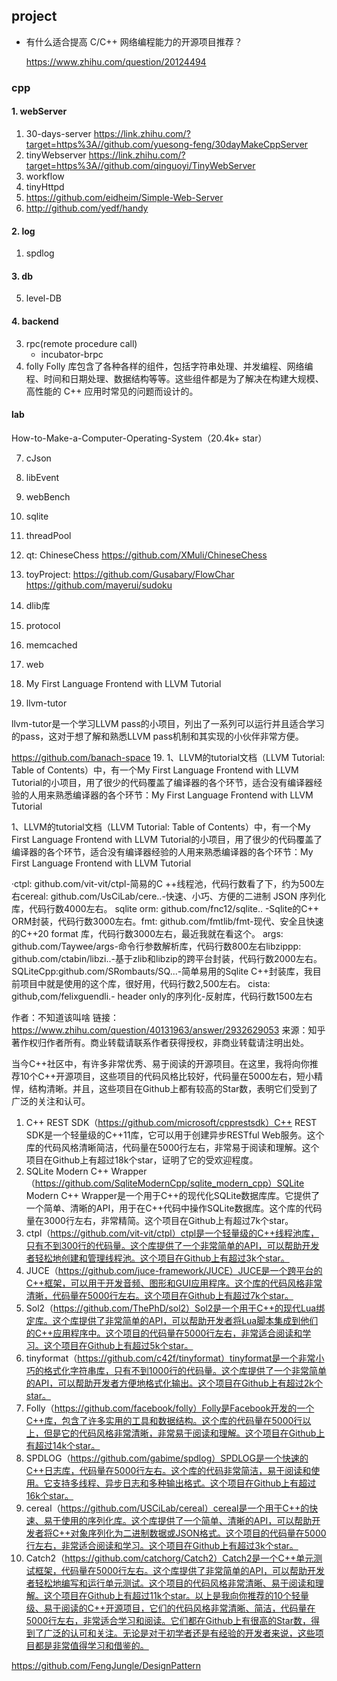 ## project
* 有什么适合提高 C/C++ 网络编程能力的开源项目推荐？

  https://www.zhihu.com/question/20124494


### cpp

#### 1. webServer
1. 30-days-server
https://link.zhihu.com/?target=https%3A//github.com/yuesong-feng/30dayMakeCppServer
2. tinyWebserver
https://link.zhihu.com/?target=https%3A//github.com/qinguoyi/TinyWebServer
3. workflow
4. tinyHttpd
5. https://github.com/eidheim/Simple-Web-Server
6. http://github.com/yedf/handy

#### 2. log
1. spdlog

#### 3. db

5. level-DB

#### 4. backend
3. rpc(remote procedure call)
    * incubator-brpc
4. folly
    Folly 库包含了各种各样的组件，包括字符串处理、并发编程、网络编程、时间和日期处理、数据结构等等。这些组件都是为了解决在构建大规模、高性能的 C++ 应用时常见的问题而设计的。


#### lab
How-to-Make-a-Computer-Operating-System（20.4k+ star）


7. cJson
8. libEvent
9. webBench
10. sqlite
11. threadPool

11. qt: ChineseChess
https://github.com/XMuli/ChineseChess

12. toyProject:
https://github.com/Gusabary/FlowChar
https://github.com/mayerui/sudoku

13. dlib库

14. protocol
15. memcached
16. web
17. My First Language Frontend with LLVM Tutorial
18. llvm-tutor

llvm-tutor是一个学习LLVM pass的小项目，列出了一系列可以运行并且适合学习的pass，这对于想了解和熟悉LLVM pass机制和其实现的小伙伴非常方便。

https://github.com/banach-space
19. 1、LLVM的tutorial文档（LLVM Tutorial: Table of Contents）中，有一个My First Language Frontend with LLVM Tutorial的小项目，用了很少的代码覆盖了编译器的各个环节，适合没有编译器经验的人用来熟悉编译器的各个环节：My First Language Frontend with LLVM Tutorial

1、LLVM的tutorial文档（LLVM Tutorial: Table of Contents）中，有一个My First Language Frontend with LLVM Tutorial的小项目，用了很少的代码覆盖了编译器的各个环节，适合没有编译器经验的人用来熟悉编译器的各个环节：My First Language Frontend with LLVM Tutorial

·ctpl: github.com/vit-vit/ctpl-简易的C ++线程池，代码行数看了下，约为500左右cereal: github.com/UsCiLab/cere..-快速、小巧、方便的二进制 JSON 序列化库，代码行数4000左右。
sqlite orm: github.com/fnc12/sqlite.. -Sqlite的C++ ORM封装，代码行数3000左右。fmt: github.com/fmtlib/fmt-现代、安全且快速的C++20 format 库，代码行数3000左右，最近我就在看这个。
args: github.com/Taywee/args-命令行参数解析库，代码行数800左右libzippp: github.com/ctabin/libzi..-基于zlib和libzip的跨平台封装，代码行数2000左右。SQLiteCpp:github.com/SRombauts/SQ...-简单易用的Sqlite C++封装库，我目前项目中就是使用的这个库，很好用，代码行数2,500左右。
cista: github,com/felixguendli.- header only的序列化-反射库，代码行数1500左右

作者：不知道该叫啥
链接：https://www.zhihu.com/question/40131963/answer/2932629053
来源：知乎
著作权归作者所有。商业转载请联系作者获得授权，非商业转载请注明出处。

当今C++社区中，有许多非常优秀、易于阅读的开源项目。在这里，我将向你推荐10个C++开源项目，这些项目的代码风格比较好，代码量在5000左右，短小精悍，结构清晰。并且，这些项目在Github上都有较高的Star数，表明它们受到了广泛的关注和认可。

1. C++ REST SDK（https://github.com/microsoft/cpprestsdk）C++ REST SDK是一个轻量级的C++11库，它可以用于创建异步RESTful Web服务。这个库的代码风格清晰简洁，代码量在5000行左右，非常易于阅读和理解。这个项目在Github上有超过18k个star，证明了它的受欢迎程度。
2. SQLite Modern C++ Wrapper（https://github.com/SqliteModernCpp/sqlite_modern_cpp）SQLite Modern C++ Wrapper是一个用于C++的现代化SQLite数据库库。它提供了一个简单、清晰的API，用于在C++代码中操作SQLite数据库。这个库的代码量在3000行左右，非常精简。这个项目在Github上有超过7k个star。
3. ctpl（https://github.com/vit-vit/ctpl）ctpl是一个轻量级的C++线程池库，只有不到300行的代码量。这个库提供了一个非常简单的API，可以帮助开发者轻松地创建和管理线程池。这个项目在Github上有超过3k个star。
4. JUCE（https://github.com/juce-framework/JUCE）JUCE是一个跨平台的C++框架，可以用于开发音频、图形和GUI应用程序。这个库的代码风格非常清晰，代码量在5000行左右。这个项目在Github上有超过7k个star。
5. Sol2（https://github.com/ThePhD/sol2）Sol2是一个用于C++的现代Lua绑定库。这个库提供了非常简单的API，可以帮助开发者将Lua脚本集成到他们的C++应用程序中。这个项目的代码量在5000行左右，非常适合阅读和学习。这个项目在Github上有超过5k个star。
6. tinyformat（https://github.com/c42f/tinyformat）tinyformat是一个非常小巧的格式化字符串库，只有不到1000行的代码量。这个库提供了一个非常简单的API，可以帮助开发者方便地格式化输出。这个项目在Github上有超过2k个star。
7. Folly（https://github.com/facebook/folly）Folly是Facebook开发的一个C++库，包含了许多实用的工具和数据结构。这个库的代码量在5000行以上，但是它的代码风格非常清晰，非常易于阅读和理解。这个项目在Github上有超过14k个star。
8. SPDLOG（https://github.com/gabime/spdlog）SPDLOG是一个快速的C++日志库，代码量在5000行左右。这个库的代码非常简洁，易于阅读和使用。它支持多线程、异步日志和多种输出格式。这个项目在Github上有超过16k个star。
9. cereal（https://github.com/USCiLab/cereal）cereal是一个用于C++的快速、易于使用的序列化库。这个库提供了一个简单、清晰的API，可以帮助开发者将C++对象序列化为二进制数据或JSON格式。这个项目的代码量在5000行左右，非常适合阅读和学习。这个项目在Github上有超过3k个star。
10. Catch2（https://github.com/catchorg/Catch2）Catch2是一个C++单元测试框架，代码量在5000行左右。这个库提供了非常简单的API，可以帮助开发者轻松地编写和运行单元测试。这个项目的代码风格非常清晰、易于阅读和理解。这个项目在Github上有超过11k个star。以上是我向你推荐的10个轻量级、易于阅读的C++开源项目，它们的代码风格非常清晰、简洁，代码量在5000行左右，非常适合学习和阅读。它们都在Github上有很高的Star数，得到了广泛的认可和关注。无论是对于初学者还是有经验的开发者来说，这些项目都是非常值得学习和借鉴的。

https://github.com/FengJungle/DesignPattern
